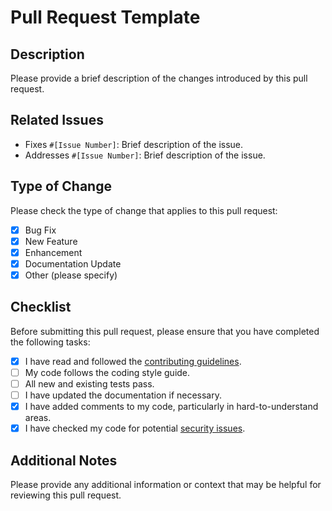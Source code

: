 # Pull Request Template
## Description
Please provide a brief description of the changes introduced by this pull request.

## Related Issues
* Fixes `#[Issue Number]`: Brief description of the issue.
* Addresses `#[Issue Number]`: Brief description of the issue.
  
## Type of Change
Please check the type of change that applies to this pull request:

* [x] Bug Fix
* [x] New Feature
* [x] Enhancement
* [x] Documentation Update
* [x] Other (please specify)

## Checklist
Before submitting this pull request, please ensure that you have completed the following tasks:

* [x] I have read and followed the [contributing guidelines](https://github.com/justinjjlee/NHL-Analytics/blob/main/.github/CONTRIBUTING.md).
* [ ] My code follows the coding style guide.
* [ ] All new and existing tests pass.
* [ ] I have updated the documentation if necessary.
* [x] I have added comments to my code, particularly in hard-to-understand areas.
* [x] I have checked my code for potential [security issues](https://github.com/justinjjlee/NHL-Analytics/blob/main/.github/SECURITY.md).

## Additional Notes
Please provide any additional information or context that may be helpful for reviewing this pull request.
